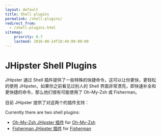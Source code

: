 ```yaml
---
layout: default
title: Shell plugins
permalink: /shell-plugins/
redirect_from:
  - /shell-plugins.html
sitemap:
    priority: 0.7
    lastmod: 2016-08-14T18:40:00-00:00
---
```


# <i class="fa fa-terminal"></i> JHipster Shell Plugins

JHipster 通过 Shell 插件提供了一些特殊的快捷命令，这可以让你更快，更轻松的使用 JHipster。如果你之前看见过别人的 Shell 界面非常漂亮，即快速补全和更快捷的命令，那么他们很有可能使用了 Oh-My-Zsh 或 Fisherman。

目前 JHipster 提供了对这两个的插件支持：

Currently there are two shell plugins:

* [Oh-My-Zsh JHipster 插件]({{site.url}}/oh-my-zsh/) for [Oh-My-Zsh](http://ohmyz.sh/)
* [Fisherman JHipster 插件]({{site.url}}/fisherman/) for [Fisherman](http://fisherman.sh/)
